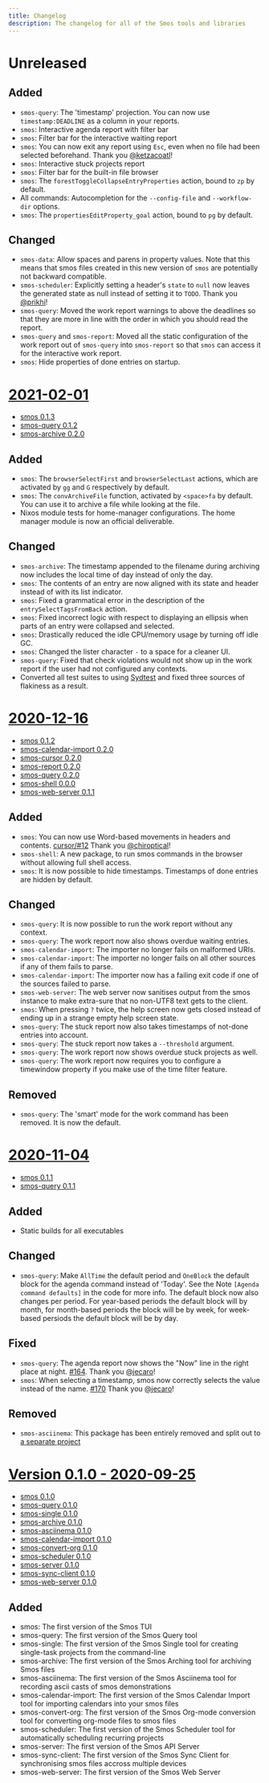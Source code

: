 ```yaml
---
title: Changelog
description: The changelog for all of the Smos tools and libraries
---
```


# Unreleased

## Added

- `smos-query`:
  The 'timestamp' projection.
  You can now use `timestamp:DEADLINE` as a column in your reports.
- `smos`:
  Interactive agenda report with filter bar
- `smos`:
  Filter bar for the interactive waiting report
- `smos`:
  You can now exit any report using `Esc`, even when no file had been selected beforehand.
  Thank you [@ketzacoatl](https://github.com/ketzacoatl)!
- `smos`:
  Interactive stuck projects report
- `smos`:
  Filter bar for the built-in file browser
- `smos`:
  The `forestToggleCollapseEntryProperties` action, bound to `zp` by default.
- All commands:
  Autocompletion for the `--config-file` and `--workflow-dir` options.
- `smos`:
  The `propertiesEditProperty_goal` action, bound to `pg` by default.


## Changed

- `smos-data`:
  Allow spaces and parens in property values.
  Note that this means that smos files created in this new version of `smos` are potentially not backward compatible.
- `smos-scheduler`: Explicitly setting a header's `state` to `null` now leaves the generated state as null instead of setting it to `TODO`.
  Thank you [@prikhi](https://github.com/prikhi)!
- `smos-query`:
  Moved the work report warnings to above the  deadlines so that they are more in line with the order in which you should read the report.
- `smos-query` and `smos-report`:
  Moved all the static configuration of the work report out of `smos-query` into `smos-report` so that `smos` can access it for the interactive work report.
- `smos`:
  Hide properties of done entries on startup.

# <a name="2021-02-01">[2021-02-01](#2021-02-01)
- <a name="smos-0.1.3">[smos 0.1.3](#smos-0.1.3)
- <a name="smos-query-0.1.2">[smos-query 0.1.2](#smos-query-0.1.2)
- <a name="smos-archive-0.2.0">[smos-archive 0.2.0](#smos-archive-0.2.0)


## Added

- `smos`: The `browserSelectFirst` and `browserSelectLast` actions, which are activated by `gg` and `G` respectively by default.
- `smos`: The `convArchiveFile` function, activated by `<space>fa` by default. You can use it to archive a file while looking at the file.
- Nixos module tests for home-manager configurations. The home manager module is now an official deliverable.

## Changed

- `smos-archive`: The timestamp appended to the filename during archiving now includes the local time of day instead of only the day.
- `smos`: The contents of an entry are now aligned with its state and header instead of with its list indicator.
- `smos`: Fixed a grammatical error in the description of the `entrySelectTagsFromBack` action.
- `smos`: Fixed incorrect logic with respect to displaying an ellipsis when parts of an entry were collapsed and selected.
- `smos`: Drastically reduced the idle CPU/memory usage by turning off idle GC.
- `smos`: Changed the lister character `-` to a space for a cleaner UI.
- `smos-query`: Fixed that check violations would not show up in the work report if the user had not configured any contexts.
- Converted all test suites to using [Sydtest](https://github.com/NorfairKing/sydtest) and fixed three sources of flakiness as a result.



# <a name="2020-12-16">[2020-12-16](#2020-12-16)

- <a name="smos-0.1.2">[smos 0.1.2](#smos0-1.2)
- <a name="smos-calendar-import-0.2.0">[smos-calendar-import 0.2.0](#smos-calendar-import0-2.0)
- <a name="smos-cursor-0.2.0">[smos-cursor 0.2.0](#smos-cursor0-2.0)
- <a name="smos-report-0.2.0">[smos-report 0.2.0](#smos-report0-2.0)
- <a name="smos-query-0.2.0">[smos-query 0.2.0](#smos-query0-2.0)
- <a name="smos-shell-0.0.0">[smos-shell 0.0.0](#smos-shell0-0.0)
- <a name="smos-web-server-0.1.1">[smos-web-server 0.1.1](#smos-web-server0-1.1)

## Added

- `smos`: 
  You can now use Word-based movements in headers and contents.
  [cursor/#12](https://github.com/NorfairKing/cursor/pull/12)
  Thank you [@chiroptical](https://github.com/chiroptical)!
- `smos-shell`:
  A new package, to run smos commands in the browser without allowing full shell access.
- `smos`:
  It is now possible to hide timestamps.
  Timestamps of done entries are hidden by default.

## Changed

- `smos-query`:
  It is now possible to run the work report without any context.
- `smos-query`:
  The work report now also shows overdue waiting entries.
- `smos-calendar-import`:
  The importer no longer fails on malformed URIs.
- `smos-calendar-import`:
  The importer no longer fails on all other sources if any of them fails to parse.
- `smos-calendar-import`:
  The importer now has a failing exit code if one of the sources failed to parse.
- `smos-web-server`:
  The web server now sanitises output from the smos instance to make extra-sure that no non-UTF8 text gets to the client.
- `smos`:
  When pressing `?` twice, the help screen now gets closed instead of ending up in a strange empty help screen state.
- `smos-query`:
  The stuck report now also takes timestamps of not-done entries into account.
- `smos-query`:
  The stuck report now takes a `--threshold` argument.
- `smos-query`:
  The work report now shows overdue stuck projects as well.
- `smos-query`:
  The work report now requires you to configure a timewindow property if you make use of the time filter feature.

## Removed

- `smos-query`:
  The 'smart' mode for the work command has been removed. It is now the default.


# <a name="2020-11-04">[2020-11-04](#2020-11-04)

- <a name="smos-0.1.1">[smos 0.1.1](#smos0-1.1)
- <a name="smos-query-0.1.1">[smos-query 0.1.1](#smos-query0-1.1)

## Added

- Static builds for all executables

## Changed

- `smos-query`:
  Make `AllTime` the default period and `OneBlock` the default block for the agenda command instead of 'Today'.
  See the Note `[Agenda command defaults]` in the code for more info.
  The default block now also changes per period. For year-based periods the default block will by month, for month-based periods the block will be by week, for week-based persiods the default block will be by day.

## Fixed

- `smos-query`:
  The agenda report now shows the "Now" line in the right place at night.
  [#164](https://github.com/NorfairKing/smos/pull/164).
  Thank you [@jecaro](https://github.com/jecaro)!
- `smos`:
  When selecting a timestamp, smos now correctly selects the value instead of the name.
  [#170](https://github.com/NorfairKing/smos/pull/170)
  Thank you [@jecaro](https://github.com/jecaro)!

## Removed

- `smos-asciinema`: This package has been entirely removed and split out to [a separate project](https://github.com/NorfairKing/autorecorder)


# <a name="2020-09-25">[Version 0.1.0 - 2020-09-25](#2020-09-25)

- <a name="smos-0.1.0">[smos 0.1.0](#smos-0.1.0)
- <a name="smos-query-0.1.0">[smos-query 0.1.0](#smos-query-0.1.0)
- <a name="smos-single-0.1.0">[smos-single 0.1.0](#smos-single-0.1.0)
- <a name="smos-archive-0.1.0">[smos-archive 0.1.0](#smos-archive-0.1.0)
- <a name="smos-asciinema-0.1.0">[smos-asciinema 0.1.0](#smos-asciinema-0.1.0)
- <a name="smos-calendar-import-0.1.0">[smos-calendar-import 0.1.0](#smos-calendar-import-0.1.0)
- <a name="smos-convert-org-0.1.0">[smos-convert-org 0.1.0](#smos-convert-org-0.1.0)
- <a name="smos-scheduler-0.1.0">[smos-scheduler 0.1.0](#smos-scheduler-0.1.0)
- <a name="smos-server-0.1.0">[smos-server 0.1.0](#smos-server-0.1.0)
- <a name="smos-sync-client-0.1.0">[smos-sync-client 0.1.0](#smos-sync-client-0.1.0)
- <a name="smos-web-server-0.1.0">[smos-web-server 0.1.0](#smos-web-server-0.1.0)

## Added

- smos: The first version of the Smos TUI
- smos-query: The first version of the Smos Query tool
- smos-single: The first version of the Smos Single tool for creating single-task projects from the command-line
- smos-archive: The first version of the Smos Arching tool for archiving Smos files
- smos-asciinema: The first version of the Smos Asciinema tool for recording ascii casts of smos demonstrations
- smos-calendar-import:  The first version of the Smos Calendar Import tool for importing calendars into your smos files
- smos-convert-org: The first version of the Smos Org-mode conversion tool for converting org-mode files to smos files
- smos-scheduler: The first version of the Smos Scheduler tool for automatically scheduling recurring projects
- smos-server: The first version of the Smos API Server
- smos-sync-client: The first version of the Smos Sync Client for synchronising smos files accross multiple devices
- smos-web-server: The first version of the Smos Web Server
